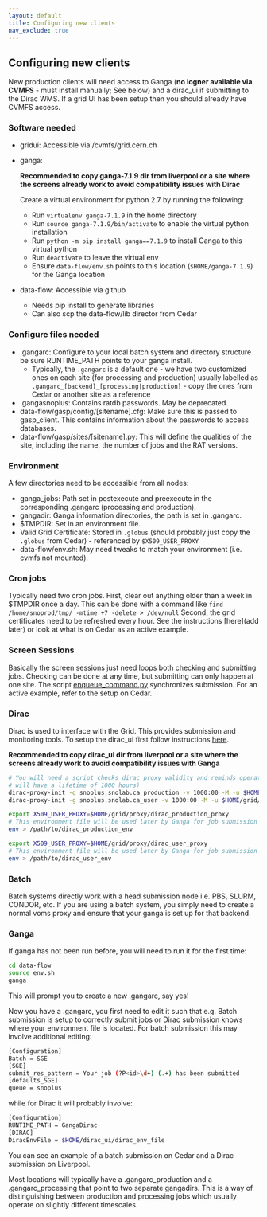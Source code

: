 ```yaml
---
layout: default
title: Configuring new clients
nav_exclude: true
---
```


## Configuring new clients

New production clients will need access to Ganga (**no logner available via CVMFS** - must install manually; See below) and a dirac_ui if submitting to the Dirac WMS. If a grid UI has been setup then you should already have CVMFS access.

### Software needed
* gridui: Accessible via /cvmfs/grid.cern.ch
* ganga:
  
  **Recommended to copy ganga-7.1.9 dir from liverpool or a site where the screens already work to avoid compatibility issues with Dirac**
  
  Create a virtual environment for python 2.7 by running the following:
  * Run `virtualenv ganga-7.1.9` in the home directory
  * Run `source ganga-7.1.9/bin/activate` to enable the virtual python installation
  * Run `python -m pip install ganga==7.1.9` to install Ganga to this virtual python
  * Run `deactivate` to leave the virtual env
  * Ensure `data-flow/env.sh` points to this location (`$HOME/ganga-7.1.9`) for the Ganga location
  
* data-flow: Accessible via github
  * Needs pip install to generate libraries
  * Can also scp the data-flow/lib director from Cedar

### Configure files needed
* .gangarc: Configure to your local batch system and directory structure be sure RUNTIME_PATH points to your ganga install.
  * Typically, the `.gangarc` is a default one - we have two customized ones on each site (for processing and production) usually labelled as `.gangarc_[backend]_[processing|production]` - copy the ones from Cedar or another site as a reference
* .gangasnoplus: Contains ratdb passwords. May be deprecated.
* data-flow/gasp/config/[sitename].cfg: Make sure this is passed to gasp_client. This contains information about the passwords to access databases.
* data-flow/gasp/sites/[sitename].py: This will define the qualities of the site, including the name, the number of jobs and the RAT versions.

### Environment
A few directories need to be accessible from all nodes:
* ganga_jobs: Path set in postexecute and preexecute in the corresponding .gangarc (processing and production).
* gangadir: Ganga information directories, the path is set in .gangarc.
* $TMPDIR: Set in an environment file.
* Valid Grid Certificate: Stored in `.globus` (should probably just copy the `.globus` from Cedar) - referenced by `$X509_USER_PROXY`
* data-flow/env.sh: May need tweaks to match your environment (i.e. cvmfs not mounted).

### Cron jobs
Typically need two cron jobs. First, clear out anything older than a week in $TMPDIR once a day. This can be done with a command like `find /home/snoprod/tmp/ -mtime +7 -delete > /dev/null` Second, the grid certificates need to be refreshed every hour. See the instructions [here](add later) or look at what is on Cedar as an active example.

### Screen Sessions
Basically the screen sessions just need loops both checking and submitting jobs. Checking can be done at any time, but submitting can only happen at one site. The script [enqueue_command.py](./enqueue_command_py.md) synchronizes submission. For an active example, refer to the setup on Cedar.

### Dirac
Dirac is used to interface with the Grid. This provides submission and monitoring tools. To setup the dirac_ui first follow instructions [here](https://www.gridpp.ac.uk/wiki/Quick_Guide_to_Dirac).

**Recommended to copy dirac_ui dir from liverpool or a site where the screens already work to avoid compatibility issues with Ganga**

```bash
# You will need a script checks dirac proxy validity and reminds operators to renew proxies (the one here
# will have a lifetime of 1000 hours)
dirac-proxy-init -g snoplus.snolab.ca_production -v 1000:00 -M -u $HOME/grid/proxy/dirac_production_proxy
dirac-proxy-init -g snoplus.snolab.ca_user -v 1000:00 -M -u $HOME/grid/proxy/dirac_user_proxy

export X509_USER_PROXY=$HOME/grid/proxy/dirac_production_proxy
# This environment file will be used later by Ganga for job submission
env > /path/to/dirac_production_env

export X509_USER_PROXY=$HOME/grid/proxy/dirac_user_proxy
# This environment file will be used later by Ganga for job submission
env > /path/to/dirac_user_env
```

### Batch
Batch systems directly work with a head submission node i.e. PBS, SLURM, CONDOR, etc. If you are using a batch system, you simply need to create a normal voms proxy and ensure that your ganga is set up for that backend.

### Ganga
If ganga has not been run before, you will need to run it for the first time:
```bash
cd data-flow
source env.sh
ganga
```
This will prompt you to create a new .gangarc, say yes!

Now you have a .gangarc, you first need to edit it such that e.g. Batch submission is setup to correctly submit jobs or Dirac submission knows where your environment file is located. For batch submission this may involve additional editing:
```bash
[Configuration]
Batch = SGE
[SGE]
submit_res_pattern = Your job (?P<id>\d+) (.+) has been submitted
[defaults_SGE]
queue = snoplus
```
while for Dirac it will probably involve:
```bash
[Configuration]
RUNTIME_PATH = GangaDirac
[DIRAC]
DiracEnvFile = $HOME/dirac_ui/dirac_env_file
```
You can see an example of a batch submission on Cedar and a Dirac submission on Liverpool.

Most locations will typically have a .gangarc_production and a .gangarc_processing that point to two separate gangadirs. This is a way of distinguishing between production and processing jobs which usually operate on slightly different timescales.
